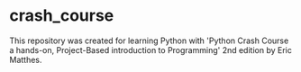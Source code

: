 # crash_course
This repository was created for learning Python with 'Python Crash Course 
a hands-on, Project-Based introduction to Programming' 2nd edition by Eric Matthes.
